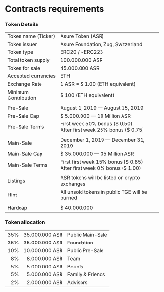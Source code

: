 # Contracts requirements 

### Token Details
|||
|---|---|
|Token name (Ticker)   | Asure Token (ASR)  |
|Token issuer          | Asure Foundation, Zug, Switzerland  |
|Token type            | ERC20 / ~ERC223   |
|Total token supply    | 100.000.000 ASR  |
|Token for sale        | 45.000.000 ASR  |
|Accepted currencies   | ETH  |
|Exchange Rate         | 1 ASR = $ 1.00 (ETH equivalent)  |
|Minimum Contribution  | $ 100 (ETH equivalent)   |
|||
|Pre-Sale              | August 1, 2019 — August 15, 2019  |
|Pre-Sale Cap          | $ 5.000.000 — 10 Million ASR  |
|Pre-Sale Terms        | First week 50% bonus ($ 0.50) <br/> After first week 25% bonus ($ 0.75) |
|||
|Main-Sale             | December 1, 2019 — December 31, 2019|
|Main-Sale Cap         | $ 35.000.000 — 35 Million ASR|
|Main-Sale Terms       | First first week 15% bonus ($ 0.85) <br/> After first week 0% bonus ($ 1.00)|
|||
|Listings | ASR tokens will be listed on crypto exchanges  |
|Hint  | All unsold tokens in public TGE will be burned   |
|||
|Hardcap    | $ 40.000.000  |

### Token allocation
 
||||
|---:|---:|---|
| 35% |  35.000.000 ASR | Public Main-Sale|
| 35% |  35.000.000 ASR | Foundation|
| 10% |  10.000.000 ASR | Public Pre-Sale |
| 8%  |   8.000.000 ASR | Team |
| 5%  |   5.000.000 ASR | Bounty |
| 5%  |   5.000.000 ASR | Family & Friends |
| 2%  |   2.000.000 ASR | Advisors |
